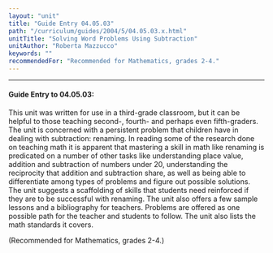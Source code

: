 ```yaml
---
layout: "unit"
title: "Guide Entry 04.05.03"
path: "/curriculum/guides/2004/5/04.05.03.x.html"
unitTitle: "Solving Word Problems Using Subtraction"
unitAuthor: "Roberta Mazzucco"
keywords: ""
recommendedFor: "Recommended for Mathematics, grades 2-4."
---
```

<body>
<hr/>
<h4>
Guide Entry to 04.05.03:
</h4>
<p>
This unit was written for use in a third-grade classroom, but it can be helpful to those teaching second-, fourth- and perhaps even fifth-graders.  The unit is concerned with a persistent problem that children have in dealing with subtraction: renaming.  In reading some of the research done on teaching math it is apparent that mastering a skill in math like renaming is predicated on a number of other tasks like understanding place value, addition and subtraction of numbers under 20, understanding the reciprocity that addition and subtraction share, as well as being able to differentiate among types of problems and figure out possible solutions.  The unit suggests a scaffolding of skills that students need reinforced if they are to be successful with renaming.  The unit also offers a few sample lessons and a bibliography for teachers.  Problems are offered as one possible path for the teacher and students to follow.  The unit also lists the math standards it covers.
</p>
<p>
(Recommended for Mathematics, grades 2-4.)
</p>
</body>